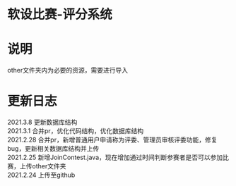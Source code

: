 # 软设比赛-评分系统  

# 说明  
other文件夹内为必要的资源，需要进行导入  

# 更新日志  
2021.3.8 更新数据库结构  
2021.3.1 合并pr，优化代码结构，优化数据库结构  
2021.2.28 合并pr，新增普通用户申请称为评委、管理员审核评委功能，修复bug，更新相关数据库结构并上传    
2021.2.25 新增JoinContest.java，现在增加通过时间判断参赛者是否可以参加比赛，上传other文件夹  
2021.2.24 上传至github  
